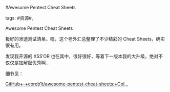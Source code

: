 #Awesome Pentest Cheat Sheets

tags: #资源#, 

Awesome Pentest Cheat Sheets

极好的渗透测试清单。嗯，这个老外汇总整理了不少精彩的 Cheat Sheets，确实很有用。

发现我开源的 XSS’OR 也在其中，很好很好，等着下一版本我的大升级，绝对不仅仅是加解密优秀啊...

细节见：

[GitHub+-+coreb1t/awesome-pentest-cheat-sheets:+Col...](https://github.com/coreb1t/awesome-pentest-cheat-sheets)

[comment]: <> (topic_id:48885181515588)

[comment]: <> (create_time:2017-09-22T13:20:03.900+0800)

[comment]: <> (topic_type:talk)

[comment]: <> (owner:781244882_余弦)

